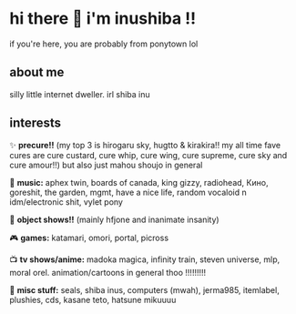 # hi there 👋 i'm inushiba !!

if you're here, you are probably from ponytown lol

## about me
silly little internet dweller. irl shiba inu

## interests

✨ **precure!!** (my top 3 is hirogaru sky, hugtto & kirakira!! my all time fave cures are cure custard, cure whip, cure wing, cure supreme, cure sky and cure amour!!) but also just mahou shoujo in general

🎵 **music:** aphex twin, boards of canada, king gizzy, radiohead, Кино, goreshit, the garden, mgmt, have a nice life, random vocaloid n idm/electronic shit, vylet pony

🎒 **object shows!!** (mainly hfjone and inanimate insanity)

🎮 **games:** katamari, omori, portal, picross

📺 **tv shows/anime:** madoka magica, infinity train, steven universe, mlp, moral orel.  animation/cartoons in general thoo !!!!!!!!!

💭 **misc stuff:** seals, shiba inus, computers (mwah), jerma985, itemlabel, plushies, cds, kasane teto, hatsune mikuuuu

<!--
**inushiiba/inushiiba** is a ✨ _special_ ✨ repository because its `README.md` (this file) appears on your GitHub profile.

Here are some ideas to get you started:

- 🔭 I’m currently working on ...
- 🌱 I’m currently learning ...
- 👯 I’m looking to collaborate on ...
- 🤔 I’m looking for help with ...
- 💬 Ask me about ...
- 📫 How to reach me: ...
- 😄 Pronouns: ...
- ⚡ Fun fact: ...
-->
